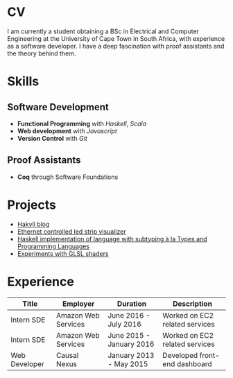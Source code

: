 # CV #

I am currently a student obtaining a BSc in Electrical and Computer Engineering
at the University of Cape Town in South Africa, with experience as a software
developer. I have a deep fascination with proof assistants and the theory behind
them.

# Skills #

## Software Development ##

- **Functional Programming** with *Haskell*, *Scala*
- **Web development** with *Javascript*
- **Version Control** with *Git*

## Proof Assistants ##
- **Coq** through Software Foundations

# Projects #

- [Hakyll blog](https://badly-drawn-wizards.github.io)
- [Ethernet controlled led strip visualizer](https://github.com/badly-drawn-wizards/led-strip)
- [Haskell implementation of language with subtyping à la Types and Programming Languages](https://github.com/badly-drawn-wizards/tapl-subtyping)
- [Experiments with GLSL shaders](https://www.shadertoy.com/user/reuben364) 

# Experience #

| Title         | Employer            | Duration                 | Description                    |
|---------------|---------------------|--------------------------|--------------------------------|
| Intern SDE    | Amazon Web Services | June 2016 - July 2016    | Worked on EC2 related services |
| Intern SDE    | Amazon Web Services | June 2015 - January 2016 | Worked on EC2 related services |
| Web Developer | Causal Nexus        | January 2013 - May 2015  | Developed front-end dashboard  |
